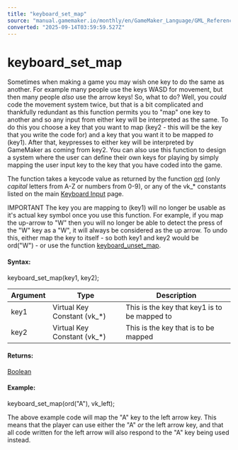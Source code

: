 ```yaml
---
title: "keyboard_set_map"
source: "manual.gamemaker.io/monthly/en/GameMaker_Language/GML_Reference/Game_Input/Keyboard_Input/keyboard_set_map.htm"
converted: "2025-09-14T03:59:59.527Z"
---
```


# keyboard\_set\_map

Sometimes when making a game you may wish one key to do the same as another. For example many people use the keys WASD for movement, but then many people _also_ use the arrow keys! So, what to do? Well, you _could_ code the movement system twice, but that is a bit complicated and thankfully redundant as this function permits you to "map" one key to another and so any input from either key will be interpreted as the same. To do this you choose a key that you want to map (key2 - this will be the key that you write the code for) and a key that you want it to be mapped _to_ (key1). After that, keypresses to either key will be interpreted by GameMaker as coming from key2. You can also use this function to design a system where the user can define their own keys for playing by simply mapping the user input key to the key that you have coded into the game.

The function takes a keycode value as returned by the function [ord](../../Strings/ord.md) (only _capital_ letters from A-Z or numbers from 0-9), or any of the vk\_\* constants listed on the main [Keyboard Input](Keyboard_Input.md) page.

IMPORTANT The key you are mapping to (key1) will no longer be usable as it's actual key symbol once you use this function. For example, if you map the up-arrow to "W" then you will no longer be able to detect the press of the "W" key as a "W", it will always be considered as the up arrow. To undo this, either map the key to itself - so both key1 and key2 would be ord("W") - or use the function [keyboard\_unset\_map](../../../../../../../GameMaker_Language/GML_Reference/Game_Input/Keyboard_Input/keyboard_unset_map.md).

#### **Syntax:**

keyboard\_set\_map(key1, key2);

| Argument | Type | Description |
| --- | --- | --- |
| key1 | Virtual Key Constant (vk_*) | This is the key that key1 is to be mapped to |
| key2 | Virtual Key Constant (vk_*) | This is the key that is to be mapped |

#### **Returns:**

[Boolean](../../../GML_Overview/Data_Types.md)

#### **Example:**

keyboard\_set\_map(ord("A"), vk\_left);

The above example code will map the "A" key to the left arrow key. This means that the player can use either the "A" _or_ the left arrow key, and that all code written for the left arrow will also respond to the "A" key being used instead.
